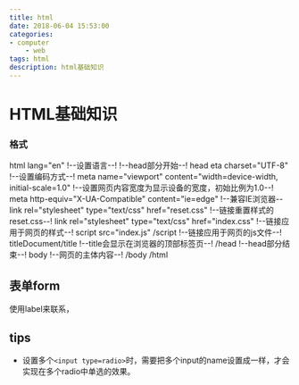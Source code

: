 ```yaml
---
title: html
date: 2018-06-04 15:53:00
categories: 
- computer
    - web
tags: html
description: html基础知识
---
```

# HTML基础知识


### 格式

html lang="en"
!--设置语言--!
!--head部分开始--!
head eta charset="UTF-8"
!--设置编码方式--!
meta name="viewport" content="width=device-width, initial-scale=1.0"
!--设置网页内容宽度为显示设备的宽度，初始比例为1.0--!
meta http-equiv="X-UA-Compatible" content="ie=edge"
!--兼容IE浏览器--
link rel="stylesheet" type="text/css" href="reset.css"
!--链接重置样式的reset.css--!
link rel="stylesheet" type="text/css" href="index.css"
!--链接应用于网页的样式--!
script src="index.js" /script
!--链接应用于网页的js文件--!
titleDocument/title
!--title会显示在浏览器的顶部标签页--!
/head
!--head部分结束--!
body
!--网页的主体内容--!
/body
/html


## 表单form

使用label来联系，

## tips

* 设置多个`<input type=radio>`时，需要把多个input的name设置成一样，才会实现在多个radio中单选的效果。